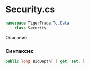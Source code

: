 
# Security.cs
```csharp
namespace TigerTrade.Tc.Data  
    class Security
```

Описание

### Синтаксис
```csharp
public long BidDepthT { get; set; }
```
